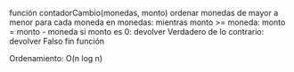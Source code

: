 función contadorCambio(monedas, monto)
ordenar monedas de mayor a menor
para cada moneda en monedas:
mientras monto >= moneda:
monto = monto - moneda
si monto es 0:
devolver Verdadero
de lo contrario:
devolver Falso
fin función

Ordenamiento: O(n log n)
